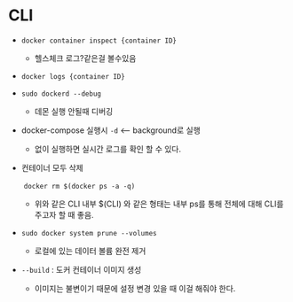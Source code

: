 # CLI

* `docker container inspect {container ID}`
  * 헬스체크 로그?같은걸 볼수있음



* `docker logs {container ID}`



* `sudo dockerd --debug`
  * 데몬 실행 안될때 디버깅



* docker-compose 실행시 `-d` <-- background로 실행
  * 없이 실행하면 실시간 로그를 확인 할 수 있다.



* 컨테이너 모두 삭제

  ​	`docker rm $(docker ps -a -q)`
  
  * 위와 같은 CLI 내부 $(CLI) 와 같은 형태는 내부 ps를 통해 전체에 대해 CLI를 주고자 할 때 좋음.



* `sudo docker system prune --volumes`
  * 로컬에 있는 데이터 볼륨 완전 제거



* `--build` : 도커 컨테이너 이미지 생성
  * 이미지는 불변이기 때문에 설정 변경 있을 때 이걸 해줘야 한다.